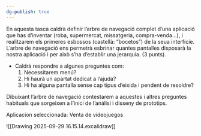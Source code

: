 ```yaml
---
dg-publish: true
---
```


En aquesta tasca caldrà definir l’arbre de navegació complet d’una aplicació que has d’inventar (roba, supermercat, missatgeria, compra-venda...), i realitzarem els primeres esbossos (castellà: “bocetos”) de la seua interfície. 
L’arbre de navegació ens permetrà esbrinar quantes pantalles disposarà la nostra aplicació i per això s’ha d’establir una jerarquia. (3 punts). 
-  Caldrà respondre a algunes preguntes com: 
	1. Necessitarem menú? 
	2. Hi haurà un apartat dedicat a l’ajuda? 
	3. Hi ha alguna pantalla sense cap tipus d’eixida i pendent de resoldre? 

Dibuixant l’arbre de navegació contestarem a aquestes i altres preguntes habituals que sorgeixen a l’inici de l’anàlisi i disseny de prototips. 

Aplicacion seleccionada: Venta de videojuegos

![[Drawing 2025-09-29 16.15.14.excalidraw]]